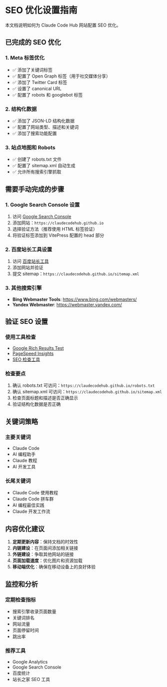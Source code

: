 # SEO 优化设置指南

本文档说明如何为 Claude Code Hub 网站配置 SEO 优化。

## 已完成的 SEO 优化

### 1. Meta 标签优化
- ✅ 添加了关键词标签
- ✅ 配置了 Open Graph 标签（用于社交媒体分享）
- ✅ 添加了 Twitter Card 标签
- ✅ 设置了 canonical URL
- ✅ 配置了 robots 和 googlebot 标签

### 2. 结构化数据
- ✅ 添加了 JSON-LD 结构化数据
- ✅ 配置了网站类型、描述和关键词
- ✅ 添加了搜索功能配置

### 3. 站点地图和 Robots
- ✅ 创建了 robots.txt 文件
- ✅ 配置了 sitemap.xml 自动生成
- ✅ 允许所有搜索引擎抓取

## 需要手动完成的步骤

### 1. Google Search Console 设置
1. 访问 [Google Search Console](https://search.google.com/search-console/)
2. 添加网站：`https://claudecodehub.github.io`
3. 选择验证方法（推荐使用 HTML 标签验证）
4. 将验证标签添加到 VitePress 配置的 head 部分

### 2. 百度站长工具设置
1. 访问 [百度站长工具](https://ziyuan.baidu.com/)
2. 添加网站并验证
3. 提交 sitemap：`https://claudecodehub.github.io/sitemap.xml`

### 3. 其他搜索引擎
- **Bing Webmaster Tools**: https://www.bing.com/webmasters/
- **Yandex Webmaster**: https://webmaster.yandex.com/

## 验证 SEO 设置

### 使用工具检查
- [Google Rich Results Test](https://search.google.com/test/rich-results)
- [PageSpeed Insights](https://pagespeed.web.dev/)
- [SEO 检查工具](https://www.seobility.net/en/seocheck/)

### 检查要点
1. 确认 robots.txt 可访问：`https://claudecodehub.github.io/robots.txt`
2. 确认 sitemap.xml 可访问：`https://claudecodehub.github.io/sitemap.xml`
3. 检查页面标题和描述是否正确显示
4. 验证结构化数据是否正确

## 关键词策略

### 主要关键词
- Claude Code
- AI 编程助手
- Claude 教程
- AI 开发工具

### 长尾关键词
- Claude Code 使用教程
- Claude Code 拼车群
- AI 编程最佳实践
- Claude 开发工作流

## 内容优化建议

1. **定期更新内容**：保持文档的时效性
2. **内链建设**：在页面间添加相关链接
3. **外链建设**：争取其他网站的链接
4. **页面加载速度**：优化图片和资源加载
5. **移动端优化**：确保在移动设备上的良好体验

## 监控和分析

### 定期检查指标
- 搜索引擎收录页面数量
- 关键词排名
- 网站流量
- 页面停留时间
- 跳出率

### 推荐工具
- Google Analytics
- Google Search Console
- 百度统计
- 站长之家 SEO 工具
